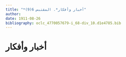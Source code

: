 ```yaml
---
title: "*أخبار وأفكار*. المقتبس 6(9)"
author: 
date: 1911-08-26
bibliography: oclc_4770057679-i_68-div_10.d1e4785.bib
---
```




#  أخبار وأفكار 

  